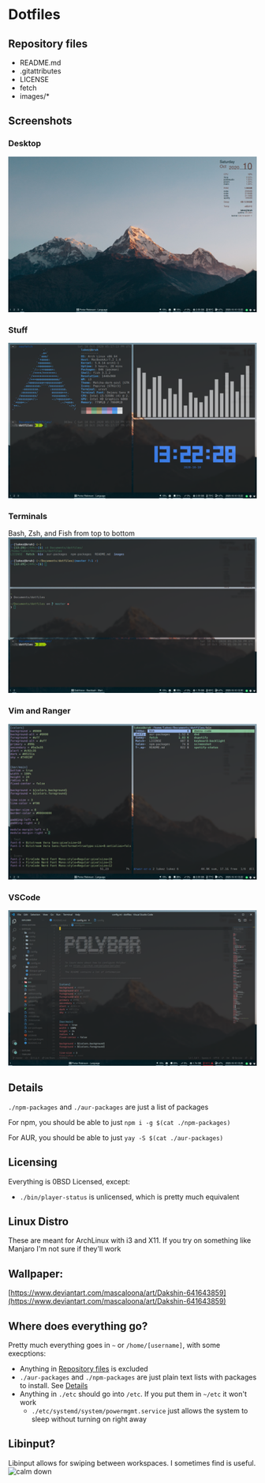 # Dotfiles

## Repository files
- README.md
- .gitattributes
- LICENSE
- fetch
- images/*

## Screenshots
### Desktop
![desk](./images/desk.png)

### Stuff
![Screenshots](./images/misc.png)

### Terminals
Bash, Zsh, and Fish from top to bottom
![Terminals](./images/terminals.png)

### Vim and Ranger
![Vim and Ranger](./images/vim.png)

### VSCode
![VSCode](./images/code.png)

## Details

`./npm-packages` and `./aur-packages` are just a list of packages

For npm, you should be able to just `npm i -g $(cat ./npm-packages)`

For AUR, you should be able to just `yay -S $(cat ./aur-packages)`

## Licensing
Everything is 0BSD Licensed, except:
- `./bin/player-status` is unlicensed, which is pretty much equivalent

## Linux Distro
These are meant for ArchLinux with i3 and X11. If you try on something like Manjaro I'm not sure if they'll work

## Wallpaper:
[https://www.deviantart.com/mascaloona/art/Dakshin-641643859](https://www.deviantart.com/mascaloona/art/Dakshin-641643859)

## Where does everything go?
Pretty much everything goes in `~` or `/home/[username]`, with some execptions:
- Anything in [Repository files](#Repository-files) is excluded
- `./aur-packages` and `./npm-packages` are just plain text lists with packages to install. See [Details](#Details)
- Anything in `./etc` should go into `/etc`. If you put them in `~/etc` it won't work
    - `./etc/systemd/system/powermgmt.service` just allows the system to sleep without turning on right away

## Libinput?
Libinput allows for swiping between workspaces. I sometimes find is useful.
![calm down](https://i.imgflip.com/2m0s2q.jpg)
